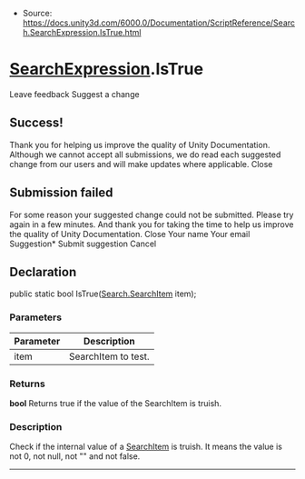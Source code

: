 * Source: https://docs.unity3d.com/6000.0/Documentation/ScriptReference/Search.SearchExpression.IsTrue.html

#  [SearchExpression](https://docs.unity3d.com/6000.0/Documentation/ScriptReference/Search.SearchExpression.html).IsTrue
Leave feedback
Suggest a change
## Success!
Thank you for helping us improve the quality of Unity Documentation. Although we cannot accept all submissions, we do read each suggested change from our users and will make updates where applicable.
Close
## Submission failed
For some reason your suggested change could not be submitted. Please <a>try again</a> in a few minutes. And thank you for taking the time to help us improve the quality of Unity Documentation.
Close
Your name Your email Suggestion* Submit suggestion
Cancel
## Declaration
public static bool IsTrue([Search.SearchItem](https://docs.unity3d.com/6000.0/Documentation/ScriptReference/Search.SearchItem.html) item); 
### Parameters
Parameter | Description  
---|---  
item | SearchItem to test.  
### Returns
**bool** Returns true if the value of the SearchItem is truish. 
### Description
Check if the internal value of a [SearchItem](https://docs.unity3d.com/6000.0/Documentation/ScriptReference/Search.SearchItem.html) is truish. It means the value is not 0, not null, not "" and not false.
* * *

